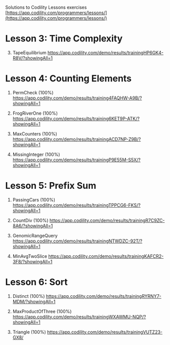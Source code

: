 Solutions to Codility Lessons exercises [https://app.codility.com/programmers/lessons/](https://app.codility.com/programmers/lessons/)

# Lesson 3: Time Complexity

3. TapeEquilibrium
https://app.codility.com/demo/results/trainingHP6GK4-R8V/?showingAll=1


# Lesson 4: Counting Elements
  1. PermCheck (100%)
  https://app.codility.com/demo/results/training4FAQHW-A9B/?showingAll=1

  2. FrogRiverOne (100%)
  https://app.codility.com/demo/results/training6KET9P-ATK/?showingAll=1

  3. MaxCounters (100%)
  https://app.codility.com/demo/results/trainingACD7NP-Z9B/?showingAll=1

  4. MissingInteger (100%)
  https://app.codility.com/demo/results/trainingP9E55M-S5X/?showingAll=1

# Lesson 5: Prefix Sum
  1. PassingCars (100%)
  https://app.codility.com/demo/results/trainingTPPCG6-FKS/?showingAll=1

  2. CountDiv (100%)
  https://app.codility.com/demo/results/trainingR7C9ZC-8A6/?showingAll=1

  3. GenomicRangeQuery
  https://app.codility.com/demo/results/trainingNTWDZC-92T/?showingAll=1

  4. MinAvgTwoSlice
  https://app.codility.com/demo/results/trainingKAFCR2-3F8/?showingAll=1

# Lesson 6: Sort
  1. Distinct (100%)
  https://app.codility.com/demo/results/trainingRYRNY7-MDM/?showingAll=1

  2. MaxProductOfThree (100%)
  https://app.codility.com/demo/results/trainingWXAWMU-NQP/?showingAll=1

  3. Triangle (100%)
  https://app.codility.com/demo/results/trainingVUTZ23-GX8/
  
